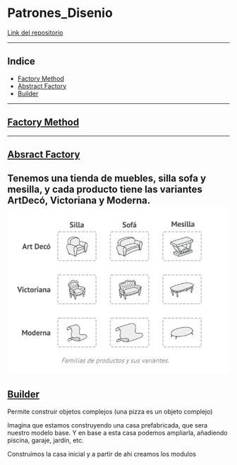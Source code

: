 # Patrones_Disenio

[Link del repositorio](https://github.com/rnoguer22/Patrones_Disenio.git)

---

## Indice

- [Factory Method](#1)
- [Abstract Factory](#2)
- [Builder](#3)

---

## <a name="1" href="FactoryMethod/factorymethod.py">Factory Method</a>

---

## <a name="2" href="AbstractFactory/abstractfactory.py">Absract Factory</a>

Tenemos una tienda de muebles, silla sofa y mesilla, y cada producto tiene las variantes ArtDecó, Victoriana y Moderna.
![Imagen Abstract Factory](https://github.com/rnoguer22/Patrones_Disenio/blob/main/img/Abstract%20Factory.PNG)
---

## <a name="3" href="Builder/builder.py">Builder</a>

Permite construir objetos complejos (una pizza es un objeto complejo)

Imagina que estamos construyendo una casa prefabricada, que sera nuestro modelo base. Y en base a esta casa podemos ampliarla, añadiendo piscina, garaje, jardín, etc.

Construimos la casa inicial y a partir de ahi creamos los modulos
